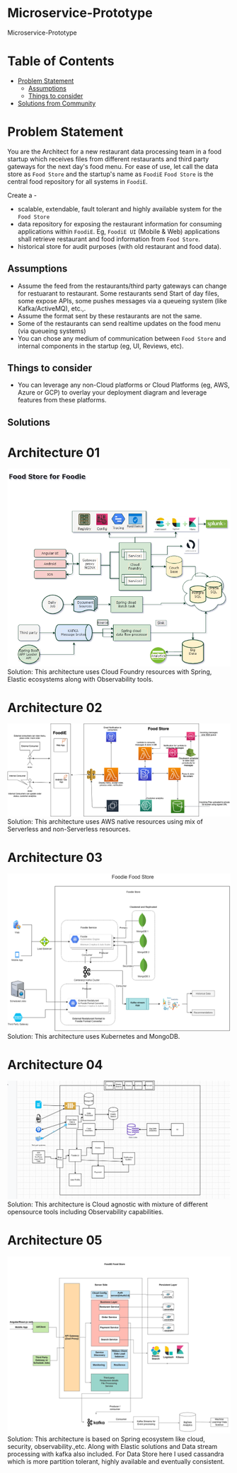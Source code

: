 # Microservice-Prototype
Microservice-Prototype



# Table of Contents
- [Problem Statement](#problem-statement)
    - [Assumptions](#assumptions)
    - [Things to consider](#things-to-consider)
- [Solutions from Community](#solutions-from-community)

# Problem Statement
You are the Architect for a new restaurant data processing team in a food startup which receives files from different restaurants and third party gateways for the next day's food menu. For ease of use, let call the data store as `Food Store` and the startup's name as `FoodiE`
`Food Store` is the central food repository for all systems in `FoodiE`. 

Create a -
- scalable, extendable, fault tolerant and highly available system for the `Food Store`
- data repository for exposing the restaurant information for consuming applications within `FoodiE`. Eg, `FoodiE UI` (Mobile & Web) applications shall retrieve restaurant and food information from `Food Store`.
- historical store for audit purposes (with old restaurant and food data).

## Assumptions
- Assume the feed from the restaurants/third party gateways can change for restuarant to restaurant. Some restaurants send Start of day files, some expose APIs, some pushes messages via a queueing system (like Kafka/ActiveMQ), etc.,.
- Assume the format sent by these restaurants are not the same.
- Some of the restaurants can send realtime updates on the food menu (via queueing systems)
- You can chose any medium of communication between `Food Store` and internal components in the startup (eg, UI, Reviews, etc).

## Things to consider
- You can leverage any non-Cloud platforms or Cloud Platforms (eg, AWS, Azure or GCP) to overlay your deployment diagram and leverage features from these platforms.

## Solutions 
# Architecture 01 

<img src="https://raw.githubusercontent.com/Md-Sanaul-Haque-Shanto/Microservice-Prototype/main/Architecture01.png" />
 Solution: This architecture uses Cloud Foundry resources with Spring, Elastic ecosystems along with Observability tools.

# Architecture 02

<img src="https://raw.githubusercontent.com/Md-Sanaul-Haque-Shanto/Microservice-Prototype/main/Architecture04.png" />
 Solution: This architecture uses AWS native resources using mix of Serverless and non-Serverless resources.

# Architecture 03 

<img src="https://raw.githubusercontent.com/Md-Sanaul-Haque-Shanto/Microservice-Prototype/main/Architecture02.png" />
Solution: This architecture uses Kubernetes and MongoDB.

# Architecture 04 

<img src="https://raw.githubusercontent.com/Md-Sanaul-Haque-Shanto/Microservice-Prototype/main/Architecture03.png" />
Solution: This architecture is Cloud agnostic with mixture of different opensource tools including Observability capabilities.

# Architecture 05 

<img src="https://raw.githubusercontent.com/Md-Sanaul-Haque-Shanto/Microservice-Prototype/main/Architecture05.jpeg" />
Solution: This architecture is based on Spring ecosystem like cloud, security, observability.,etc. Along with Elastic solutions and Data stream processing with kafka also included. For Data Store here I used cassandra which is more partition tolerant, highly available and eventually consistent.
